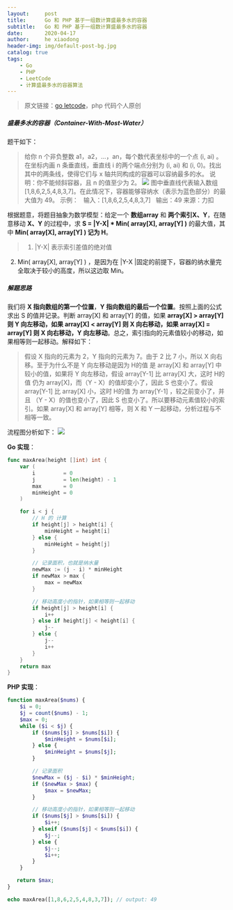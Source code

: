 ```yaml
---
layout:     post
title:      Go 和 PHP 基于一组数计算盛最多水的容器
subtitle:   Go 和 PHP 基于一组数计算盛最多水的容器
date:       2020-04-17
author:     he xiaodong
header-img: img/default-post-bg.jpg
catalog: true
tags:
    - Go
    - PHP
    - LeetCode
    - 计算盛最多水的容器算法
---
```


> 原文链接：[go letcode](https://github.com/wx-satellite/go-leetcode)，php 代码个人原创

##### 盛最多水的容器（Container-With-Most-Water）
题干如下：
> 给你 n 个非负整数 a1，a2，...，an，每个数代表坐标中的一个点 (i, ai) 。在坐标内画 n 条垂直线，垂直线 i 的两个端点分别为 (i, ai) 和 (i, 0)。找出其中的两条线，使得它们与 x 轴共同构成的容器可以容纳最多的水。
说明：你不能倾斜容器，且 n 的值至少为 2。
![](https://cdn.learnku.com/uploads/images/202004/13/21280/f7HEXxoqxt.jpeg!large)
图中垂直线代表输入数组 [1,8,6,2,5,4,8,3,7]。在此情况下，容器能够容纳水（表示为蓝色部分）的最大值为 49。
示例：
&nbsp;&nbsp;输入：[1,8,6,2,5,4,8,3,7]
&nbsp;&nbsp;输出：49
来源：力扣

根据题意，将题目抽象为数学模型：给定一个 **数组array** 和 **两个索引X、Y**，在随意移动 **X、Y** 的过程中，求 **S = |Y-X| * Min( array[X], array[Y] )** 的最大值，其中 **Min( array[X], array[Y] ) 记为 H**。
>1. |Y-X| 表示索引差值的绝对值
2. Min( array[X], array[Y] ) ，是因为在 |Y-X |固定的前提下，容器的纳水量完全取决于较小的高度，所以这边取 Min。

##### 解题思路
我们将 **X 指向数组的第一个位置**，**Y 指向数组的最后一个位置**。按照上面的公式求出 S 的值并记录。判断 array[X] 和 array[Y] 的值，如果 **array[X] > array[Y] 则 Y 向左移动，如果 array[X] < array[Y] 则 X 向右移动，如果 array[X] = array[Y] 则 X 向右移动，Y 向左移动**。总之，索引指向的元素值较小的移动，如果相等则一起移动。解释如下：
> 假设 X 指向的元素为 2，Y 指向的元素为 7。由于 2 比 7 小，所以 X 向右移。至于为什么不是 Y 向左移动是因为 H的值 是 array[X] 和 array[Y] 中较小的值，如果将 Y 向左移动，假设 array[Y-1] 比 array[X] 大，这时 H的值 仍为 array[X]，而（Y - X）的值却变小了，因此 S 也变小了。假设 array[Y-1] 比 array[X] 小，这时 H的值 为 array[Y-1] ，较之前变小了，并且 （Y - X）的值也变小了，因此 S 也变小了。所以要移动元素值较小的索引。如果 array[X] 和 array[Y] 相等，则 X 和 Y 一起移动，分析过程与不相等一致。

流程图分析如下：
![](https://cdn.learnku.com/uploads/images/202004/13/21280/LeSW7sO29l.jpg!large)

**Go 实现**：
```go
func maxArea(height []int) int {
    var (
        i         = 0
        j         = len(height) - 1
        max       = 0
        minHeight = 0
    )

    for i < j {
        // H 的 计算
        if height[j] > height[i] {
            minHeight = height[i]
        } else {
            minHeight = height[j]
        }

        // 记录面积，也就是纳水量
        newMax := (j - i) * minHeight
        if newMax > max {
            max = newMax
        }

        // 移动高度小的指针，如果相等则一起移动
        if height[j] > height[i] {
            i++
        } else if height[j] < height[i] {
            j--
        } else {
            j--
            i++
        }
    }
    return max
}
```

**PHP 实现**：
```php
function maxArea($nums) {
    $i = 0;
    $j = count($nums) - 1;
    $max = 0;
    while ($i < $j) {
        if ($nums[$j] > $nums[$i]) {
            $minHeight = $nums[$i];
        } else {
            $minHeight = $nums[$j];
        }

        // 记录面积
        $newMax = ($j - $i) * $minHeight;
        if ($newMax > $max) {
            $max = $newMax;
        }

        // 移动高度小的指针，如果相等则一起移动
        if ($nums[$j] > $nums[$i]) {
            $i++;
        } elseif ($nums[$j] < $nums[$i]) {
            $j--;
        } else {
            $j--;
            $i++;
        }
    }

   return $max;
}

echo maxArea([1,8,6,2,5,4,8,3,7]); // output: 49
```
